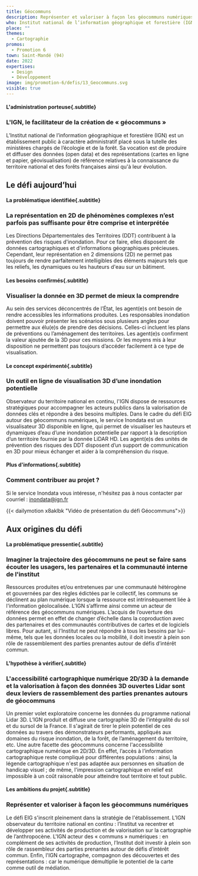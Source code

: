 ```yaml
---
title: Géocommuns
description: Représenter et valoriser à façon les géocommuns numériques
who: Institut national de l’information géographique et forestière (IGN)
place: ""
themes:
  - Cartographie
promos:
  - Promotion 6
town: Saint-Mandé (94)
date: 2022
expertises:
  - Design
  - Développement
image: img/promotion-6/defis/13_Geocommuns.svg
visible: true
---
```


#### L'administration porteuse{.subtitle}
### L'IGN, le facilitateur de la création de « géocommuns »
L’Institut national de l’information géographique et forestière (IGN) est un établissement public à caractère administratif placé sous la tutelle des ministères chargés de l’écologie et de la forêt. Sa vocation est de produire et diffuser des données (open data) et des représentations (cartes en ligne et papier, géovisualisation) de référence relatives à la connaissance du territoire national et des forêts françaises ainsi qu'à leur évolution.

## Le défi aujourd’hui

#### La problématique identifiée{.subtitle}
### La représentation en 2D de phénomènes complexes n’est parfois pas suffisante pour être comprise et interprétée
Les Directions Départementales des Territoires (DDT) contribuent à la prévention des risques d'inondation. Pour ce faire, elles disposent de données cartographiques et d'informations géographiques précieuses. Cependant, leur représentation en 2 dimensions (2D) ne permet pas toujours de rendre parfaitement intelligibles des éléments majeurs tels que les reliefs, les dynamiques ou les hauteurs d'eau sur un bâtiment. 

#### Les besoins confirmés{.subtitle}
### Visualiser la donnée en 3D permet de mieux la comprendre
Au sein des services déconcentrés de l’État, les agent(e)s ont besoin de rendre accessibles les informations produites. Les responsables inondation doivent pouvoir présenter les scénarios sous plusieurs angles pour permettre aux élu(e)s de prendre des décisions. Celles-ci incluent les plans de préventions ou l’aménagement des territoires. Les agent(e)s confirment la valeur ajoutée de la 3D pour ces missions. Or les moyens mis à leur disposition ne permettent pas toujours d’accéder facilement à ce type de visualisation.

#### Le concept expérimenté{.subtitle}
### Un outil en ligne de visualisation 3D d’une inondation potentielle
Observateur du territoire national en continu, l'IGN dispose de ressources stratégiques pour accompagner les acteurs publics dans la valorisation de données clés et répondre à des besoins multiples. Dans le cadre du défi EIG autour des géocommuns numériques, le service Inondata est un visualisateur 3D disponible en ligne, qui permet de visualiser les hauteurs et dynamiques d’eau d’une inondation potentielle par rapport à la description d’un territoire fournie par la donnée LiDAR HD. Les agent(e)s des unités de prévention des risques des DDT disposent d’un support de communication en 3D pour mieux échanger et aider à la compréhension du risque.

#### Plus d'informations{.subtitle}
### Comment contribuer au projet ?
Si le service Inondata vous intéresse, n'hésitez pas à nous contacter par courriel : inondata@ign.fr

{{< dailymotion x8aklbk "Vidéo de présentation du défi Géocommuns">}}

## Aux origines du défi

#### La problématique pressentie{.subtitle}
### Imaginer la trajectoire des géocommuns ne peut se faire sans écouter les usagers, les partenaires et la communauté interne de l'institut
Ressources produites et/ou entretenues par une communauté hétérogène et gouvernées par des règles édictées par le collectif, les communs se déclinent au plan numérique lorsque la ressource est intrinsèquement liée à l'information géolocalisée. L’IGN s’affirme ainsi comme un acteur de référence des géocommuns numériques. L’acquis de l’ouverture des données permet en effet de changer d’échelle dans la coproduction avec des partenaires et des communautés contributives de cartes et de logiciels libres. Pour autant, si l’Institut ne peut répondre à tous les besoins par lui-même, tels que les données locales ou la mobilité, il doit investir à plein son rôle de rassemblement des parties prenantes autour de défis d’intérêt commun. 

#### L'hypothèse à vérifier{.subtitle}
### L'accessibilité cartographique numérique 2D/3D à la demande et la valorisation à façon des données 3D ouvertes Lidar sont deux leviers de rassemblement des parties prenantes autours de géocommuns
Un premier volet exploratoire concerne les données du programme national Lidar 3D. L’IGN produit et diffuse une cartographie 3D de l’intégralité du sol et du sursol de la France. Il s'agirait de tirer le plein potentiel de ces données au travers des démonstrateurs performants, appliqués aux domaines du risque inondation, de la forêt, de l’aménagement du territoire, etc.
Une autre facette des géocommuns concerne l'accessibilité cartographique numérique en 2D/3D. En effet, l’accès à l’information cartographique reste compliqué pour différentes populations : ainsi, la légende cartographique n'est pas adaptée aux personnes en situation de handicap visuel ; de même, l'impression cartographique en relief est impossible à un coût raisonable pour atteindre tout territoire et tout public.

#### Les ambitions du projet{.subtitle}
### Représenter et valoriser à façon les géocommuns numériques
Le défi EIG s'inscrit pleinement dans la stratégie de l'établissement. L’IGN observateur du territoire national en continu : l’Institut va recentrer et développer ses activités de production et de valorisation sur la cartographie de l’anthropocène. L'IGN acteur des « communs » numériques : en complément de ses activités de production, l’Institut doit investir à plein son rôle de rassembleur des parties prenantes autour de défis d’intérêt commun. Enfin, l'IGN cartographe, compagnon des découvertes et des représentations : car le numérique démultiplie le potentiel de la carte comme outil de médiation.